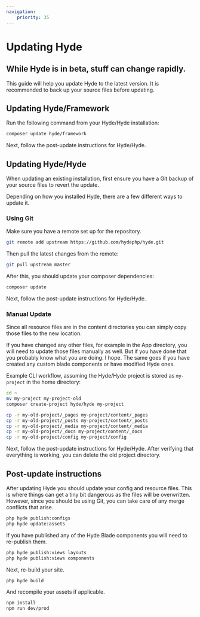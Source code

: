 ```yaml
---
navigation:
    priority: 35
---
```


# Updating Hyde

## While Hyde is in beta, stuff can change rapidly.

This guide will help you update Hyde to the latest version. It is recommended to back up your source files before updating.


## Updating Hyde/Framework

Run the following command from your Hyde/Hyde installation:

```bash
composer update hyde/framework
```

Next, follow the post-update instructions for Hyde/Hyde.


## Updating Hyde/Hyde

When updating an existing installation, first ensure you have a Git backup of your source files to revert the update.

Depending on how you installed Hyde, there are a few different ways to update it.

### Using Git

Make sure you have a remote set up for the repository.

```bash
git remote add upstream https://github.com/hydephp/hyde.git
```

Then pull the latest changes from the remote:

```bash
git pull upstream master
```

After this, you should update your composer dependencies:

```bash
composer update
```

Next, follow the post-update instructions for Hyde/Hyde.

### Manual Update

Since all resource files are in the content directories you can simply copy those files to the new location.

If you have changed any other files, for example in the App directory, you will need to update those files manually as well. But if you have done that you probably know what you are doing. I hope. The same goes if you have created any custom blade components or have modified Hyde ones.

Example CLI workflow, assuming the Hyde/Hyde project is stored as `my-project` in the home directory:

```bash
cd ~
mv my-project my-project-old
composer create-project hyde/hyde my-project

cp -r my-old-project/_pages my-project/content/_pages
cp -r my-old-project/_posts my-project/content/_posts
cp -r my-old-project/_media my-project/content/_media
cp -r my-old-project/_docs my-project/content/_docs
cp -r my-old-project/config my-project/config
```

Next, follow the post-update instructions for Hyde/Hyde. After verifying that everything is working, you can delete the old project directory.


## Post-update instructions

After updating Hyde you should update your config and resource files. This is where things can get a tiny bit dangerous as the files will be overwritten. However, since you should be using Git, you can take care of any merge conflicts that arise.

```bash
php hyde publish:configs
php hyde update:assets
```

If you have published any of the Hyde Blade components you will need to re-publish them.

```bash
php hyde publish:views layouts
php hyde publish:views components
```

Next, re-build your site.

```bash
php hyde build
```

And recompile your assets if applicable.

```bash
npm install
npm run dev/prod
```
